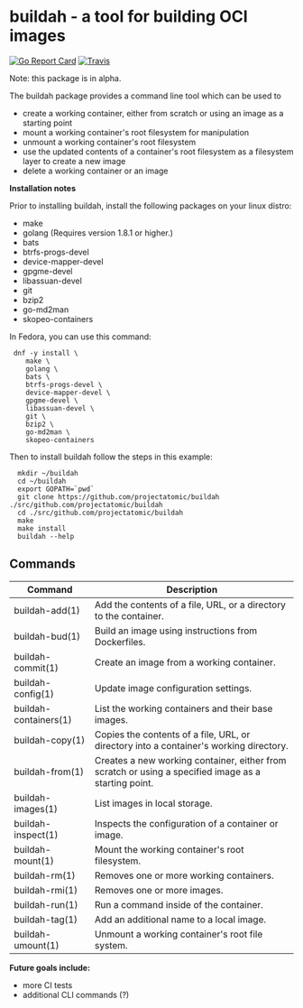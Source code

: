 buildah - a tool for building OCI images
========================================

[![Go Report Card](https://goreportcard.com/badge/github.com/projectatomic/buildah)](https://goreportcard.com/report/github.com/projectatomic/buildah)
[![Travis](https://travis-ci.org/projectatomic/buildah.svg?branch=master)](https://travis-ci.org/projectatomic/buildah)

Note: this package is in alpha.

The buildah package provides a command line tool which can be used to
* create a working container, either from scratch or using an image as a starting point
* mount a working container's root filesystem for manipulation
* unmount a working container's root filesystem
* use the updated contents of a container's root filesystem as a filesystem layer to create a new image
* delete a working container or an image

**Installation notes**

Prior to installing buildah, install the following packages on your linux distro:
* make
* golang (Requires version 1.8.1 or higher.)
* bats
* btrfs-progs-devel 
* device-mapper-devel 
* gpgme-devel 
* libassuan-devel 
* git 
* bzip2
* go-md2man
* skopeo-containers

In Fedora, you can use this command:

```
 dnf -y install \ 
    make \ 
    golang \ 
    bats \ 
    btrfs-progs-devel \ 
    device-mapper-devel \ 
    gpgme-devel \ 
    libassuan-devel \ 
    git \ 
    bzip2 \
    go-md2man \
    skopeo-containers
```

Then to install buildah follow the steps in this example: 

```
  mkdir ~/buildah
  cd ~/buildah
  export GOPATH=`pwd` 
  git clone https://github.com/projectatomic/buildah ./src/github.com/projectatomic/buildah 
  cd ./src/github.com/projectatomic/buildah 
  make 
  make install
  buildah --help
```

## Commands
| Command               | Description |
| --------------------- | --------------------------------------------------- |
| buildah-add(1)        | Add the contents of a file, URL, or a directory to the container. |
| buildah-bud(1)        | Build an image using instructions from Dockerfiles. |
| buildah-commit(1)     | Create an image from a working container. |
| buildah-config(1)     | Update image configuration settings. |
| buildah-containers(1) | List the working containers and their base images. |
| buildah-copy(1)       | Copies the contents of a file, URL, or directory into a container's working directory. |
| buildah-from(1)       | Creates a new working container, either from scratch or using a specified image as a starting point. |
| buildah-images(1)     | List images in local storage. |
| buildah-inspect(1)    | Inspects the configuration of a container or image. |
| buildah-mount(1)      | Mount the working container's root filesystem. |
| buildah-rm(1)         | Removes one or more working containers. |
| buildah-rmi(1)        | Removes one or more images. |
| buildah-run(1)        | Run a command inside of the container. |
| buildah-tag(1)        | Add an additional name to a local image. |
| buildah-umount(1)     | Unmount a working container's root file system. |

**Future goals include:**
* more CI tests
* additional CLI commands (?)
